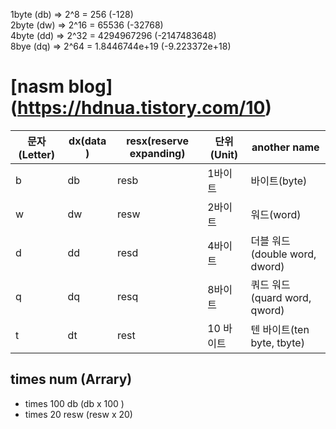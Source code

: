1byte (db) => 2^8 = 256 (-128)  
2byte (dw) => 2^16 = 65536 (-32768)  
4byte (dd) => 2^32 = 4294967296 (-2147483648)  
8bye  (dq) => 2^64 = 1.8446744e+19 (-9.223372e+18)  


# [nasm blog] (https://hdnua.tistory.com/10)
| 문자(Letter) | dx(data )| resx(reserve expanding) | 단위(Unit) | another name |
|---|---|---|---|---|
| b | db | resb | 1바이트 | 바이트(byte) |
| w | dw | resw | 2바이트 | 워드(word) |
| d | dd | resd | 4바이트 | 더블 워드(double word, dword) |
| q | dq | resq | 8바이트 | 쿼드 워드(quard word, qword) |
| t | dt | rest | 10 바이트 | 텐 바이트(ten byte, tbyte) |
## times num (Arrary)
- times 100 db (db x 100 )
- times 20 resw  (resw x 20)


